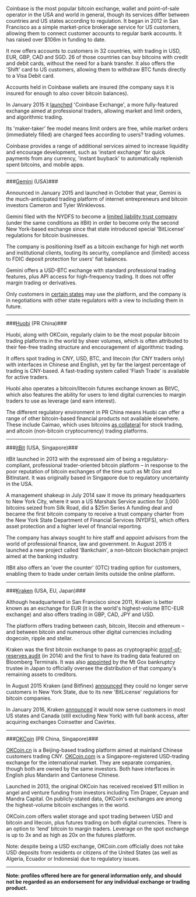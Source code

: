 Coinbase is the most popular bitcoin exchange, wallet and point-of-sale operator in the USA and world in general, though its services differ between countries and US states according to regulation. It began in 2012 in San Francisco as a simple market-price brokerage service for US customers, allowing them to connect customer accounts to regular bank accounts. It has raised over $106m in funding to date.

It now offers accounts to customers in 32 countries, with trading in USD, EUR, GBP, CAD and SGD. 26 of those countries can buy bitcoins with credit and debit cards, without the need for a bank transfer. It also offers the 'Shift' card to US customers, allowing them to withdraw BTC funds directly to a Visa Debit card.

Accounts held in Coinbase wallets are insured (the company says it is insured for enough to also cover bitcoin balances). 

In January 2015 it [launched](https://blog.coinbase.com/2015/01/26/coinbase-launches-first-regulated-bitcoin-exchange/) 'Coinbase Exchange', a more fully-featured exchange aimed at professional traders, allowing market and limit orders, and algorithmic trading.

Its 'maker-taker' fee model means limit orders are free, while market orders (immediately filled) are charged fees according to users? trading volumes.

Coinbase provides a range of additional services aimed to increase liquidity and encourage development, such as 'instant exchange' for quick payments from any currency, 'instant buyback' to automatically replenish spent bitcoins, and mobile apps.


--- 
###[Gemini](https://gemini.com/) (USA)###

Announced in January 2015 and launched in October that year, Gemini is the much-anticipated trading platform of internet entrepreneurs and bitcoin investors Cameron and Tyler Winklevoss. 

Gemini filed with the NYDFS to become a [limited liability trust company](https://gemini24.zendesk.com/hc/en-us/articles/204734485-Is-Gemini-a-licensed-and-regulated-exchange-) (under the same conditions as itBit) in order to become only the second New York-based exchange since that state introduced special 'BitLicense' regulations for bitcoin businesses.

The company is positioning itself as a bitcoin exchange for high net worth and institutional clients, touting its security, compliance and (limited) access to FDIC deposit protection for users' fiat balances. 

Gemini offers a USD-BTC exchange with standard professional trading features, plus API access for high-frequency trading. It does not offer margin trading or derivatives.

Only customers in [certain states](https://blog.gemini.com/geminis-area-of-operation/) may use the platform, and the company is in negotiations with other state regulators with a view to including them in future.

--- 
###[Huobi](https://www.huobi.com/) (PR China)### 

Huobi, along with OKCoin, regularly claim to be the most popular bitcoin trading platforms in the world by sheer volumes, which is often attributed to their fee-free trading structure and encouragement of algorithmic trading.

It offers spot trading in CNY, USD, BTC, and litecoin (for CNY traders only) with interfaces in Chinese and English, yet by far the largest percentage of trading is CNY-based. A fast-trading system called 'Flash Trade' is available for active traders. 

Huobi also operates a bitcoin/litecoin futures exchange known as BitVC, which also features the ability for users to lend digital currencies to margin traders to use as leverage (and earn interest).

The different regulatory environment in PR China means Huobi can offer a range of other bitcoin-based financial products not available elsewhere. These include Caimao, which uses bitcoins [as collateral](http://www.coindesk.com/huobi-will-now-take-your-bitcoins-as-stock-trading-collateral/) for stock trading, and altcoin (non-bitcoin cryptocurrency) trading platforms.

---
###[itBit](https://www.itbit.com/) (USA, Singapore)###

itBit launched in 2013 with the expressed aim of being a regulatory-compliant, professional trader-oriented bitcoin platform – in response to the poor reputation of bitcoin exchanges of the time such as Mt Gox and BitInstant. It was originally based in Singapore due to regulatory uncertainty in the USA. 

A management shakeup in July 2014 saw it move its primary headquarters to New York City, where it won a US Marshals Service auction for 3,000 bitcoins seized from Silk Road, did a $25m Series A funding deal and became the first bitcoin company to receive a trust company charter from the New York State Department of Financial Services (NYDFS), which offers asset protection and a higher level of financial reporting.

The company has always sought to hire staff and appoint advisors from the world of professional finance, law and government. In August 2015 it launched a new project called 'Bankchain', a non-bitcoin blockchain project aimed at the banking industry.

ItBit also offers an 'over the counter' (OTC) trading option for customers, enabling them to trade under certain limits outside the online platform.

---

###[Kraken](https://www.kraken.com/) (USA, EU, Japan)###

Although headquartered in San Francisco since 2011, Kraken is better known as an exchange for EUR (it is the world's highest-volume BTC-EUR exchange) and also offers trading in GBP, CAD, JPY and USD.  

The platform offers trading between cash, bitcoin, litecoin and ethereum – and between bitcoin and numerous other digital currencies including dogecoin, ripple and stellar.

Kraken was the first bitcoin exchange to pass as cryptographic [proof-of-reserves audit](http://www.coindesk.com/krakens-audit-proves-holds-100-bitcoins-reserve/) (in 2014) and the first to have its trading data featured on Bloomberg Terminals. It was also [appointed](http://www.coindesk.com/kraken-assist-search-missing-mt-gox-bitcoins/) by the Mt Gox bankruptcy trustee in Japan to officially oversee the distribution of that company's remaining assets to creditors.

In August 2015 Kraken (and Bitfinex) [announced](http://www.coindesk.com/bitcoin-exchanges-kraken-and-bitstamp-cut-services-in-new-york/) they could no longer serve customers in New York State, due to its new 'BitLicense' regulations for bitcoin companies.

In January 2016, Kraken [announced](http://www.businesswire.com/news/home/20160119005459/en) it would now serve customers in most US states and Canada (still excluding New York) with full bank access, after acquiring exchanges Coinsetter and Cavirtex.

--- 
###[OKCoin](https://www.okcoin.cn/) (PR China, Singapore)###

[OKCoin.cn](https://www.okcoin.cn/) is a Beijing-based trading platform aimed at mainland Chinese customers trading CNY. [OKCoin.com](https://www.okcoin.com/) is a Singapore-registered USD-trading exchange for the international market. They are separate companies, though both are owned by the same investors. Both have interfaces in English plus Mandarin and Cantonese Chinese.

Launched in 2013, the original OKCoin has received received $11 million in angel and venture funding from investors including Tim Draper, Ceyuan and Mandra Capital. On publicly-stated data, OKCoin's exchanges are among the highest-volume bitcoin exchanges in the world.

OKCoin.com offers wallet storage and spot trading between USD and bitcoin and litecoin, plus futures trading on both digital currencies. There is an option to 'lend' bitcoin to margin traders. Leverage on the spot exchange is up to 3x and as high as 20x on the futures platform. 

Note: despite being a USD exchange, OKCoin.com officially does not take USD deposits from residents or citizens of the United States (as well as Algeria, Ecuador or Indonesia) due to regulatory issues.

---





__Note: profiles offered here are for general information only, and should not be regarded as an endorsement for any individual exchange or trading product.__





